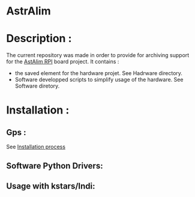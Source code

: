 # AstrAlim
# Description :
The current repository was made in order to provide for archiving support for the [AstAlim RPI](https://oshwlab.com/pololamag/nafa-astralim) board project.
It contains :
   * the saved element for the hardware projet. See Hadrware directory.
   * Software developped scripts to simplify usage of the hardware. See Software diretory.

# Installation :
## Gps :
See [Installation process](Software/Install/readme.md)
## Software Python Drivers:
## Usage with kstars/Indi:
